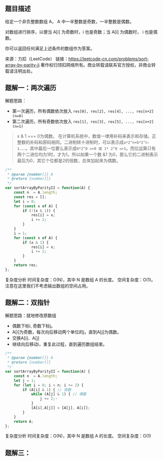 ## 题目描述

给定一个非负整数数组 A， A 中一半整数是奇数，一半整数是偶数。

对数组进行排序，以便当 A[i] 为奇数时，i 也是奇数；当 A[i] 为偶数时， i 也是偶数。

你可以返回任何满足上述条件的数组作为答案。

来源：力扣（LeetCode）
链接：https://leetcode-cn.com/problems/sort-array-by-parity-ii
著作权归领扣网络所有。商业转载请联系官方授权，非商业转载请注明出处。

## 题解一：两次遍历

解题思路：

- 第一次遍历，所有偶数依次放入 ```res[0], res[2], res[4], ..., res[n+2] (n=0)```
- 第二次遍历，所有奇数依次放入 ```res[1], res[3], res[5], ..., res[n+2] (n=1)```

> x & 1 === 0为偶数。
> 在计算机系统中，数值一律用补码来表示和存储。正整数的补码和原码相同。二进制转十进制时，可以表示成```a*2^n+b*2^n-1```.....。其中最后一位要么表示成```0*2^0 =>0 或 1* 2^0 =>1```。而位运算只有两个二进位均为1时，才为1。所以如果一个数 &1 为0，那么它的二进制表示最后为0，其它个位都是2的倍数，总体加起来为偶数。

```js
/**
 * @param {number[]} A
 * @return {number[]}
 */
var sortArrayByParityII = function(A) {
    const n  = A.length;
    const res = [];
    let i = 0;
    for (const x of A) {
        if (!(x & 1)) {
            res[i] = x;
            i += 2;
        }
    }
    i = 1;
    for (const x of A) {
        if (x & 1) {
            res[i] = x;
            i += 2;
        }
    }
    return res;
};
```

复杂度分析
时间复杂度：O(N)，其中 N 是数组 A 的长度。
空间复杂度：O(1)。注意在这里我们不考虑输出数组的空间占用。

## 题解二：双指针

解题思路：就地修改原数组

- 偶数下标i, 奇数下标j。
- A[i]为奇数，每次向后移动两个单位的j，直到A[j]为偶数。
- 交换A[i]、A[j]
- 继续向后移动i，重复此过程，直到遍历数组结束。

```js
/**
 * @param {number[]} A
 * @return {number[]}
 */
var sortArrayByParityII = function(A) {
    const n  = A.length;
    let j = 1;
    for (let i = 0; i < n; i += 2) {
        if (A[i] & 1) { // 奇数
            while (A[j] & 1) { // 偶数
                j += 2;·
            }
            [A[i],A[j]] = [A[j], A[i]];
        }
    }
    return A;
};
```

复杂度分析
时间复杂度：O(N)，其中 N 是数组 A 的长度。
空间复杂度：O(1)

## 题解三：













